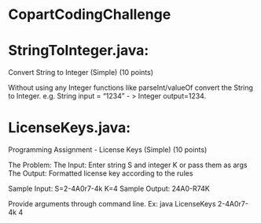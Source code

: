 # CopartCodingChallenge

# StringToInteger.java:
Convert String to Integer (Simple) (10 points)

Without using any Integer functions like parseInt/valueOf convert the String to Integer. e.g. String input = “1234” - > Integer output=1234.

# LicenseKeys.java:
Programming Assignment - License Keys (Simple) (10 points)

The Problem:
The Input: Enter string S and integer K or pass them as args
The Output: Formatted license key according to the rules

Sample Input: S=2-4A0r7-4k K=4
Sample Output: 24A0-R74K

Provide arguments through command line.
Ex: java LicenseKeys 2-4A0r7-4k 4
